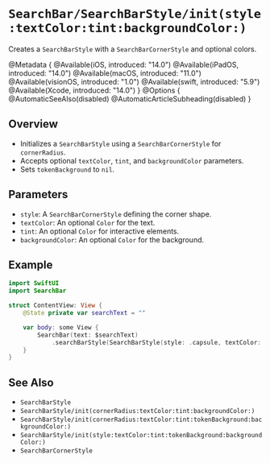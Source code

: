 # ``SearchBar/SearchBarStyle/init(style:textColor:tint:backgroundColor:)``

Creates a `SearchBarStyle` with a `SearchBarCornerStyle` and optional colors.

@Metadata {
    @Available(iOS, introduced: "14.0")
    @Available(iPadOS, introduced: "14.0")
    @Available(macOS, introduced: "11.0")
    @Available(visionOS, introduced: "1.0")
    @Available(swift, introduced: "5.9")
    @Available(Xcode, introduced: "14.0")
}
@Options {
    @AutomaticSeeAlso(disabled)
    @AutomaticArticleSubheading(disabled)
}

## Overview

- Initializes a `SearchBarStyle` using a `SearchBarCornerStyle` for `cornerRadius`.
- Accepts optional `textColor`, `tint`, and `backgroundColor` parameters.
- Sets `tokenBackground` to `nil`.

## Parameters

- `style`: A `SearchBarCornerStyle` defining the corner shape.
- `textColor`: An optional `Color` for the text.
- `tint`: An optional `Color` for interactive elements.
- `backgroundColor`: An optional `Color` for the background.

## Example

```swift
import SwiftUI
import SearchBar

struct ContentView: View {
    @State private var searchText = ""

    var body: some View {
        SearchBar(text: $searchText)
            .searchBarStyle(SearchBarStyle(style: .capsule, textColor: .red, tint: .blue, backgroundColor: .gray))
    }
}
```

## See Also

- ``SearchBarStyle``
- ``SearchBarStyle/init(cornerRadius:textColor:tint:backgroundColor:)``
- ``SearchBarStyle/init(cornerRadius:textColor:tint:tokenBackground:backgroundColor:)``
- ``SearchBarStyle/init(style:textColor:tint:tokenBackground:backgroundColor:)``
- ``SearchBarCornerStyle``
